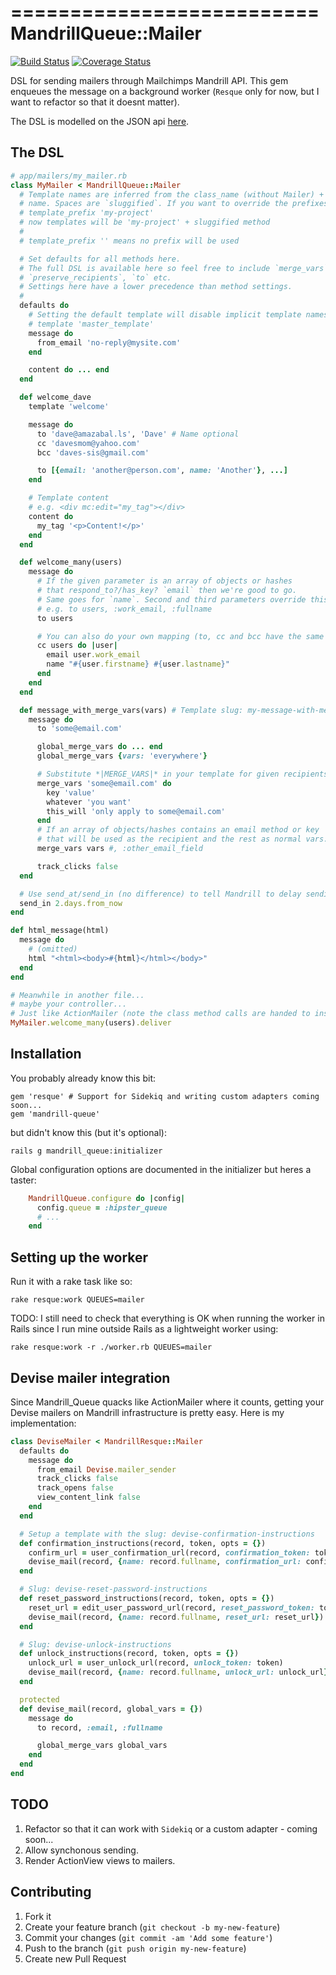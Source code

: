 ==========================
  MandrillQueue::Mailer
==========================
[![Build Status](https://travis-ci.org/fixate/mandrill_queue.png)](https://travis-ci.org/fixate/mandrill_queue)
[![Coverage Status](https://coveralls.io/repos/fixate/mandrill_queue/badge.png)](https://coveralls.io/r/fixate/mandrill_queue)

DSL for sending mailers through Mailchimps Mandrill API. This gem enqueues the
message on a background worker (`Resque` only for now, but I want to refactor
so that it doesnt matter).

The DSL is modelled on the JSON api [here](https://mandrillapp.com/api/docs/messages.ruby.html#method=send-template).

## The DSL

```ruby
# app/mailers/my_mailer.rb
class MyMailer < MandrillQueue::Mailer
  # Template names are inferred from the class_name (without Mailer) + the method
  # name. Spaces are `sluggified`. If you want to override the prefixes use:
  # template_prefix 'my-project'
  # now templates will be 'my-project' + sluggified method
  #
  # template_prefix '' means no prefix will be used

  # Set defaults for all methods here.
  # The full DSL is available here so feel free to include `merge_vars`,
  # `preserve_recipients`, `to` etc.
  # Settings here have a lower precedence than method settings.
  #
  defaults do
    # Setting the default template will disable implicit template names
    # template 'master_template'
    message do
      from_email 'no-reply@mysite.com'
    end

    content do ... end
  end

  def welcome_dave
    template 'welcome'

    message do
      to 'dave@amazabal.ls', 'Dave' # Name optional
      cc 'davesmom@yahoo.com'
      bcc 'daves-sis@gmail.com'

      to [{email: 'another@person.com', name: 'Another'}, ...]
    end

    # Template content
    # e.g. <div mc:edit="my_tag"></div>
    content do
      my_tag '<p>Content!</p>'
    end
  end

  def welcome_many(users)
    message do
      # If the given parameter is an array of objects or hashes
      # that respond_to?/has_key? `email` then we're good to go.
      # Same goes for `name`. Second and third parameters override this
      # e.g. to users, :work_email, :fullname
      to users

      # You can also do your own mapping (to, cc and bcc have the same DSL):
      cc users do |user|
        email user.work_email
        name "#{user.firstname} #{user.lastname}"
      end
    end
  end

  def message_with_merge_vars(vars) # Template slug: my-message-with-merge-vars
    message do
      to 'some@email.com'

      global_merge_vars do ... end
      global_merge_vars {vars: 'everywhere'}

      # Substitute *|MERGE_VARS|* in your template for given recipients
      merge_vars 'some@email.com' do
        key 'value'
        whatever 'you want'
        this_will 'only apply to some@email.com'
      end
      # If an array of objects/hashes contains an email method or key
      # that will be used as the recipient and the rest as normal vars.
      merge_vars vars #, :other_email_field

      track_clicks false
  end

  # Use send_at/send_in (no difference) to tell Mandrill to delay sending
  send_in 2.days.from_now
end

def html_message(html)
  message do
    # (omitted)
    html "<html><body>#{html}</html></body>"
  end
end

# Meanwhile in another file...
# maybe your controller...
# Just like ActionMailer (note the class method calls are handed to instance methods)
MyMailer.welcome_many(users).deliver
```

## Installation

You probably already know this bit:

    gem 'resque' # Support for Sidekiq and writing custom adapters coming soon...
    gem 'mandrill-queue'

but didn't know this (but it's optional):

    rails g mandrill_queue:initializer

Global configuration options are documented in the initializer
but heres a taster:

```ruby
    MandrillQueue.configure do |config|
      config.queue = :hipster_queue
      # ...
    end
```

## Setting up the worker

Run it with a rake task like so:

    rake resque:work QUEUES=mailer

TODO: I still need to check that everything is OK when running the worker in Rails
since I run mine outside Rails as a lightweight worker using:

    rake resque:work -r ./worker.rb QUEUES=mailer


## Devise mailer integration

Since Mandrill_Queue quacks like ActionMailer where it counts, getting your Devise
mailers on Mandrill infrastructure is pretty easy. Here is my implementation:

```ruby
class DeviseMailer < MandrillResque::Mailer
  defaults do
    message do
      from_email Devise.mailer_sender
      track_clicks false
      track_opens false
      view_content_link false
    end
  end

  # Setup a template with the slug: devise-confirmation-instructions
  def confirmation_instructions(record, token, opts = {})
    confirm_url = user_confirmation_url(record, confirmation_token: token)
    devise_mail(record, {name: record.fullname, confirmation_url: confirm_url})
  end

  # Slug: devise-reset-password-instructions
  def reset_password_instructions(record, token, opts = {})
    reset_url = edit_user_password_url(record, reset_password_token: token)
    devise_mail(record, {name: record.fullname, reset_url: reset_url})
  end

  # Slug: devise-unlock-instructions
  def unlock_instructions(record, token, opts = {})
    unlock_url = user_unlock_url(record, unlock_token: token)
    devise_mail(record, {name: record.fullname, unlock_url: unlock_url})
  end

  protected
  def devise_mail(record, global_vars = {})
    message do
      to record, :email, :fullname

      global_merge_vars global_vars
    end
  end
end
```

## TODO

1. Refactor so that it can work with `Sidekiq` or a custom adapter - coming soon...
2. Allow synchonous sending.
2. Render ActionView views to mailers.

## Contributing

1. Fork it
2. Create your feature branch (`git checkout -b my-new-feature`)
3. Commit your changes (`git commit -am 'Add some feature'`)
4. Push to the branch (`git push origin my-new-feature`)
5. Create new Pull Request
